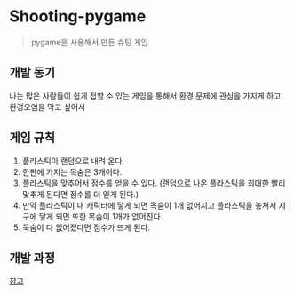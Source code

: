 # Shooting-pygame

> pygame을 사용해서 만든 슈팅 게임

## 개발 동기

나는 많은 사람들이 쉽게 접할 수 있는 게임을 통해서 환경 문제에 관심을 가지게 하고 환경오염을 막고 싶어서 

## 게임 규칙

1. 플라스틱이 랜덤으로 내려 온다.
2. 한판에 가지는 목숨은 3개이다.
3. 플라스틱을 맞추어서 점수를 얻을 수 있다. (랜덤으로 나온 플라스틱을 최대한 빨리 맞추게 된다면 점수를 더 얻게 된다.)
4. 만약 플라스틱이 내 캐릭터에 닿게 되면 목숨이 1개 없어지고 플라스틱을 놓쳐서 지구에 닿게 되면 또한 목숨이 1개가 없어진다.
5. 묵숨이 다 없어졌다면 점수가 뜨게 된다.

## 개발 과정

[참고](http://suanlab.com/assets/slectures/python/PyShooting.pdf)

